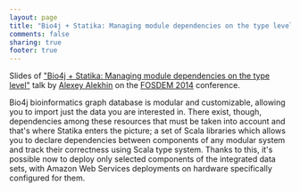 ```yaml
---
layout: page
title: "Bio4j + Statika: Managing module dependencies on the type level"
comments: false
sharing: true
footer: true
---
```


Slides of ["Bio4j + Statika: Managing module dependencies on the type level"](https://fosdem.org/2014/schedule/event/graphdevroom_bio4j_1/) talk by [Alexey Alekhin](/aalekhin) on the [FOSDEM 2014](https://fosdem.org/2014/) conference.

<script async class="speakerdeck-embed" data-id="cb7e6b7070a60131f1195e173af38d18" data-ratio="1.29456384323641" src="//speakerdeck.com/assets/embed.js"></script>
  
Bio4j bioinformatics graph database is modular and customizable, allowing you to import just the data you are interested in. There exist, though, dependencies among these resources that must be taken into account and that's where Statika enters the picture; a set of Scala libraries which allows you to declare dependencies between components of any modular system and track their correctness using Scala type system. Thanks to this, it's possible now to deploy only selected components of the integrated data sets, with Amazon Web Services deployments on hardware specifically configured for them.
